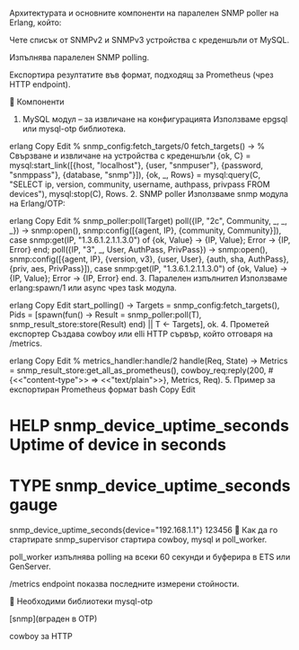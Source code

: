 Aрхитектурата и основните компоненти на паралелен SNMP poller на Erlang, който:

Чете списък от SNMPv2 и SNMPv3 устройства с креденшъли от MySQL.

Изпълнява паралелен SNMP polling.

Експортира резултатите във формат, подходящ за Prometheus (чрез HTTP endpoint).

🧱 Компоненти
1. MySQL модул – за извличане на конфигурацията
Използваме epgsql или mysql-otp библиотека.

erlang
Copy
Edit
% snmp_config:fetch_targets/0
fetch_targets() ->
    % Свързване и извличане на устройства с креденшъли
    {ok, C} = mysql:start_link([{host, "localhost"}, {user, "snmpuser"}, {password, "snmppass"}, {database, "snmp"}]),
    {ok, _, Rows} = mysql:query(C, "SELECT ip, version, community, username, authpass, privpass FROM devices"),
    mysql:stop(C),
    Rows.
2. SNMP poller
Използваме snmp модула на Erlang/OTP:

erlang
Copy
Edit
% snmp_poller:poll(Target)
poll({IP, "2c", Community, _, _, _}) ->
    snmp:open(),
    snmp:config([{agent, IP}, {community, Community}]),
    case snmp:get(IP, "1.3.6.1.2.1.1.3.0") of
        {ok, Value} -> {IP, Value};
        Error -> {IP, Error}
    end;
poll({IP, "3", _, User, AuthPass, PrivPass}) ->
    snmp:open(),
    snmp:config([{agent, IP}, {version, v3}, {user, User}, {auth, sha, AuthPass}, {priv, aes, PrivPass}]),
    case snmp:get(IP, "1.3.6.1.2.1.1.3.0") of
        {ok, Value} -> {IP, Value};
        Error -> {IP, Error}
    end.
3. Паралелен изпълнител
Използваме erlang:spawn/1 или async чрез task модула.

erlang
Copy
Edit
start_polling() ->
    Targets = snmp_config:fetch_targets(),
    Pids = [spawn(fun() -> Result = snmp_poller:poll(T), snmp_result_store:store(Result) end) || T <- Targets],
    ok.
4. Прометей експортер
Създава cowboy или elli HTTP сървър, който отговаря на /metrics.

erlang
Copy
Edit
% metrics_handler:handle/2
handle(Req, State) ->
    Metrics = snmp_result_store:get_all_as_prometheus(),
    cowboy_req:reply(200, #{<<"content-type">> => <<"text/plain">>}, Metrics, Req).
5. Пример за експортиран Prometheus формат
bash
Copy
Edit
# HELP snmp_device_uptime_seconds Uptime of device in seconds
# TYPE snmp_device_uptime_seconds gauge
snmp_device_uptime_seconds{device="192.168.1.1"} 123456
🚀 Как да го стартирате
snmp_supervisor стартира cowboy, mysql и poll_worker.

poll_worker изпълнява polling на всеки 60 секунди и буферира в ETS или GenServer.

/metrics endpoint показва последните измерени стойности.

🔧 Необходими библиотеки
mysql-otp

[snmp](вграден в OTP)

cowboy за HTTP
